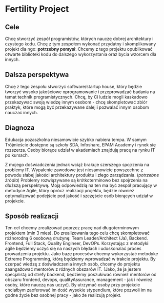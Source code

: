 # Fertility Project

## Cele

Chcę stworzyć zespół programistów, których nauczę dobrej architektury i czystego kodu.
Chcę z tym zespołem wykonać przydatny i skomplikowany projekt dla ngo: **potrzebny pomysł**.
Chcemy z tego projektu opublikować otwarte biblioteki kodu do dalszego wykorzystania oraz bycia wzorcem dla innych.

## Dalsza perspektywa

Chcę z tego zespołu stworzyć software/startup house, który będzie tworzyć wysoko jakościowe oprogramowanie i przeprowadzać badania na temat technik programistycznych.
Chcę, by Ci ludzie mogli kaskadowo przekazywać swoją wiedzę innym osobom - chcę skompletować zbiór praktyk, które mogą być przekazywane dalej i pozwalać innym osobom nauczać innych.

## Diagnoza

Edukacja pozaszkolna niesamowicie szybko nabiera tempa.
W samym Trójmieście dostępne są szkoły SDA, Infoshare, EPAM Academy i rynek się rozszerza.
Osoby biorące udział w akademiach znajdują pracę na rynku IT po kursach.

Z mojego doświadczenia jednak wciąż brakuje szerszego spojrzenia na problemy IT.
Wypalenie zawodowe jest niesamowicie powszechne z powodu słabej jakości architektury produktu i złego zarządzania. (*potrzebne źródła*)
Problemy rozwiązywane są krótkoterminowo bez spojrzenia na dłuższą perspektywę.
Moją odpowiedzią na ten ma być zespół pracujący w metodyce Agile, który oprócz realizacji projektu, będzie również optymalizować podejście pod jakość i szczęście osób biorących udział w projekcie.

## Sposób realizacji

Ten cel chcemy zrealizować poprzez pracę nad długoterminowym projektem (min 3 mies).
Do zrealizowania tego celu chcę skompletować różnorodną 6 osobową drużynę:
Team Leader/Architect (Ja), Backend. Frontend, Full Stack, Quality Engineer, DevOPs.
Korzystając z metodyki agile będziemy uczyć się na naszych błędach i udoskonalać proces prowadzenia projektu.
Jako bazę procesów chcemy wykorzystać metodyke Extreme Programming, którą będziemy wprowadzać w trakcie projektu.
By czerpać wiedzę z doświadczenia innych osób, chcemy do projektu zaangażować mentorów z różnych obszarów IT.
(Jako, że ja jestem specjalistą od strefy backend, będziemy poszukiwać również mentorów od obszaru frontend, devops, qualityAssurance, management - jak i również osoby, które nauczą nas uczyć).
By utrzymać osoby przy projekcie chciałbym zaoferować im dość wysokie stypendium, które pozwoli im na godne życie bez osobnej pracy - jako że realizują projekt.